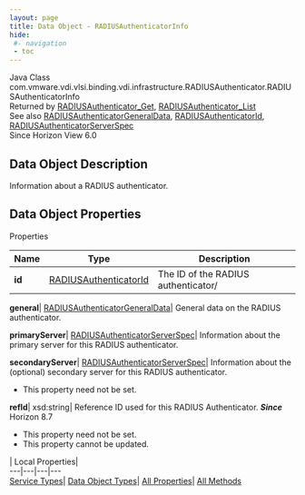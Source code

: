 ```yaml
---
layout: page
title: Data Object - RADIUSAuthenticatorInfo
hide:
 #- navigation
 - toc
---
```






Java Class
    com.vmware.vdi.vlsi.binding.vdi.infrastructure.RADIUSAuthenticator.RADIUSAuthenticatorInfo  
Returned by
     [RADIUSAuthenticator_Get](vdi.infrastructure.RADIUSAuthenticator.md#get), [RADIUSAuthenticator_List](vdi.infrastructure.RADIUSAuthenticator.md#list)  
See also
     [RADIUSAuthenticatorGeneralData](vdi.infrastructure.RADIUSAuthenticator.GeneralData.md), [RADIUSAuthenticatorId](vdi.entity.RADIUSAuthenticatorId.md), [RADIUSAuthenticatorServerSpec](vdi.infrastructure.RADIUSAuthenticator.ServerData.md)  
Since 
    Horizon View 6.0

## Data Object Description 

Information about a RADIUS authenticator. 

## Data Object Properties

Properties

Name |  Type |  Description   
---|---|---  
**id**| [RADIUSAuthenticatorId](vdi.entity.RADIUSAuthenticatorId.md)|  The ID of the RADIUS authenticator/   
  
**general**| [RADIUSAuthenticatorGeneralData](vdi.infrastructure.RADIUSAuthenticator.GeneralData.md)|  General data on the RADIUS authenticator.   
  
**primaryServer**| [RADIUSAuthenticatorServerSpec](vdi.infrastructure.RADIUSAuthenticator.ServerData.md)|  Information about the primary server for this RADIUS authenticator.   
  
**secondaryServer**| [RADIUSAuthenticatorServerSpec](vdi.infrastructure.RADIUSAuthenticator.ServerData.md)|  Information about the (optional) secondary server for this RADIUS authenticator.   


 * This property need not be set.

  
**refId**|  xsd:string|  Reference ID used for this RADIUS Authenticator.  **_Since_** Horizon 8.7  


 * This property need not be set.
 * This property cannot be updated.

  
  
  
 | Local Properties|   
---|---|---|---  
[Service Types](index-mo_types.md)| [Data Object Types](index-do_types.md)| [All Properties](index-properties.md)| [All Methods](index-methods.md)  
  
  

